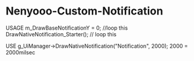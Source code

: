# Nenyooo-Custom-Notification

USAGE 
m_DrawBaseNotificationY = 0;  //loop this
DrawNativeNotification_Starter(); // loop this

USE
g_UiManager->DrawNativeNotification("Notification", 2000);
2000 = 2000milsec
